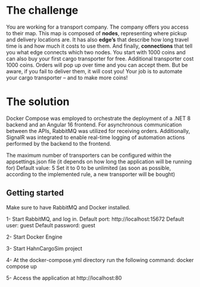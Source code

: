 # The challenge

You are working for a transport company. The company offers you access to their map. This map is composed of **nodes**, representing where pickup and delivery locations are. It has also **edge’s** that describe how long travel time is and how much it costs to use them. And finally, **connections** that tell you what edge connects which two nodes. 
You start with 1000 coins and can also buy your first cargo transporter for free. Additional transporter cost 1000 coins. 
Orders will pop up over time and you can accept them. But be aware, if you fail to deliver them, it will cost you! 
Your job is to automate your cargo transporter – and to make more coins! 


# The solution

Docker Compose was employed to orchestrate the deployment of a .NET 8 backend and an Angular 16 frontend. For asynchronous communication between the APIs, RabbitMQ was utilized for receiving orders. Additionally, SignalR was integrated to enable real-time logging of automation actions performed by the backend to the frontend.

The maximum number of transporters can be configured within the appsettings.json file (it depends on how long the application will be running for)
Default value: 5
Set it to 0 to be unlimited (as soon as possible, according to the implemented rule, a new transporter will be bought)

## Getting started

Make sure to have RabbitMQ and Docker installed.

1- Start RabbitMQ, and log in.
Default port: http://localhost:15672
Default user: guest
Default password: guest

2- Start Docker Engine

3- Start HahnCargoSim project

4- At the docker-compose.yml directory run the following command:
docker compose up

5- Access the application at http://localhost:80


